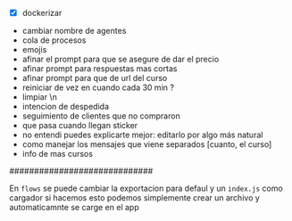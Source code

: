 - [x] dockerizar
- cambiar nombre de agentes
- cola de procesos
- emojis
- afinar el prompt para que se asegure de dar el precio
- afinar prompt para respuestas mas cortas
- afinar prompt para que de url del curso
- reiniciar de vez en cuando cada 30 min ?
- limpiar \n
- intencion de despedida
- seguimiento de clientes que no compraron
- que pasa cuando llegan sticker
- no entendi puedes explicarte mejor: editarlo por algo más natural
- como manejar los mensajes que viene separados [cuanto, el curso]
- info de mas cursos



#############################

En `flows` se puede cambiar la exportacion para defaul y un `index.js` como cargador
si hacemos esto podemos simplemente crear un archivo y automaticamnte se carge
en el app